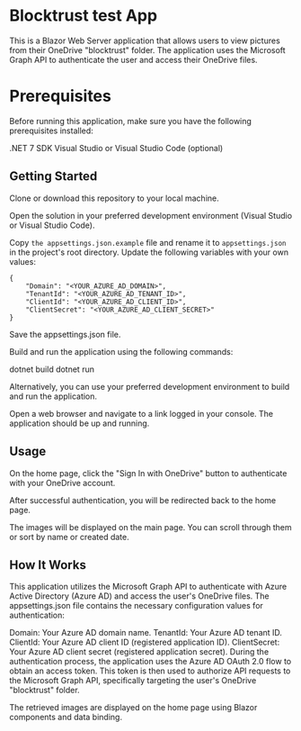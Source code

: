 # Blocktrust test App
This is a Blazor Web Server application that allows users to view pictures from their OneDrive "blocktrust" folder. 
The application uses the Microsoft Graph API to authenticate the user and access their OneDrive files.

# Prerequisites
Before running this application, make sure you have the following prerequisites installed:

.NET 7 SDK
Visual Studio or Visual Studio Code (optional)

## Getting Started
Clone or download this repository to your local machine.

Open the solution in your preferred development environment (Visual Studio or Visual Studio Code).

Copy `the appsettings.json.example` file and rename it to `appsettings.json` in the project's root directory. 
Update the following variables with your own values:

	{
		"Domain": "<YOUR_AZURE_AD_DOMAIN>",
		"TenantId": "<YOUR_AZURE_AD_TENANT_ID>",
		"ClientId": "<YOUR_AZURE_AD_CLIENT_ID>",
		"ClientSecret": "<YOUR_AZURE_AD_CLIENT_SECRET>"
	}

Save the appsettings.json file.

Build and run the application using the following commands:

dotnet build
dotnet run

Alternatively, you can use your preferred development environment to build and run the application.

Open a web browser and navigate to a link logged in your console. The application should be up and running.

## Usage
On the home page, click the "Sign In with OneDrive" button to authenticate with your OneDrive account.

After successful authentication, you will be redirected back to the home page.

The images will be displayed on the main page. You can scroll through them or sort by name or created date.

## How It Works
This application utilizes the Microsoft Graph API to authenticate with Azure Active Directory (Azure AD) and access the user's OneDrive files. 
The appsettings.json file contains the necessary configuration values for authentication:

Domain: Your Azure AD domain name.
TenantId: Your Azure AD tenant ID.
ClientId: Your Azure AD client ID (registered application ID).
ClientSecret: Your Azure AD client secret (registered application secret).
During the authentication process, the application uses the Azure AD OAuth 2.0 flow to obtain an access token. This token is then used to authorize API requests to the Microsoft Graph API, specifically targeting the user's OneDrive "blocktrust" folder.

The retrieved images are displayed on the home page using Blazor components and data binding.
